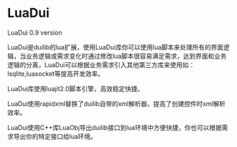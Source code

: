 LuaDui
======

LuaDui 0.9 version

LuaDui是duilib的lua扩展，使用LuaDui库你可以使用lua脚本来处理所有的界面逻辑，当业务逻辑或需求变化时通过修改lua脚本很容易满足需求，达到界面和业务逻辑的分离，LuaDui可以根据业务需求引入其他第三方库来使用如：lsqlite,luasocket等提高开发效率。

LuaDui库使用luajit2.0脚本引擎，高效稳定快捷。

LuaDui使用rapidxml替换了duilib自带的xml解析器，提高了创建控件时xml解析效率。

LuaDui使用C++库LuaObj导出duilib接口到lua环境中方便快捷，你也可以根据需求导出你的特定接口给lua环境。
